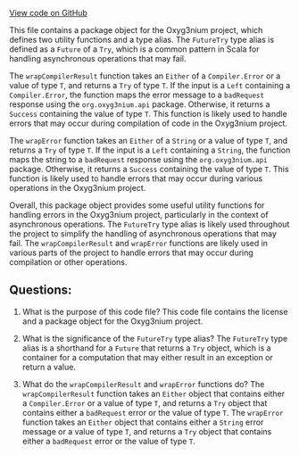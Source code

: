 [View code on GitHub](https://github.com/alephium/alephium/app/src/main/scala/org/alephium/app/package.scala)

This file contains a package object for the Oxyg3nium project, which defines two utility functions and a type alias. The `FutureTry` type alias is defined as a `Future` of a `Try`, which is a common pattern in Scala for handling asynchronous operations that may fail. 

The `wrapCompilerResult` function takes an `Either` of a `Compiler.Error` or a value of type `T`, and returns a `Try` of type `T`. If the input is a `Left` containing a `Compiler.Error`, the function maps the error message to a `badRequest` response using the `org.oxyg3nium.api` package. Otherwise, it returns a `Success` containing the value of type `T`. This function is likely used to handle errors that may occur during compilation of code in the Oxyg3nium project.

The `wrapError` function takes an `Either` of a `String` or a value of type `T`, and returns a `Try` of type `T`. If the input is a `Left` containing a `String`, the function maps the string to a `badRequest` response using the `org.oxyg3nium.api` package. Otherwise, it returns a `Success` containing the value of type `T`. This function is likely used to handle errors that may occur during various operations in the Oxyg3nium project.

Overall, this package object provides some useful utility functions for handling errors in the Oxyg3nium project, particularly in the context of asynchronous operations. The `FutureTry` type alias is likely used throughout the project to simplify the handling of asynchronous operations that may fail. The `wrapCompilerResult` and `wrapError` functions are likely used in various parts of the project to handle errors that may occur during compilation or other operations.
## Questions: 
 1. What is the purpose of this code file?
   This code file contains the license and a package object for the Oxyg3nium project.

2. What is the significance of the `FutureTry` type alias?
   The `FutureTry` type alias is a shorthand for a `Future` that returns a `Try` object, which is a container for a computation that may either result in an exception or return a value.

3. What do the `wrapCompilerResult` and `wrapError` functions do?
   The `wrapCompilerResult` function takes an `Either` object that contains either a `Compiler.Error` or a value of type `T`, and returns a `Try` object that contains either a `badRequest` error or the value of type `T`. The `wrapError` function takes an `Either` object that contains either a `String` error message or a value of type `T`, and returns a `Try` object that contains either a `badRequest` error or the value of type `T`.